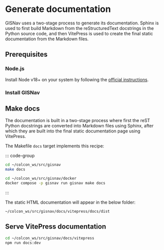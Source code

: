 # Generate documentation

GISNav uses a two-stage process to generate its documentation. Sphinx is used to first build Markdown from the reStructuredText docstrings in the Python source code, and then VitePress is used to create the final static documentation from the Markdown files.

## Prerequisites

### Node.js

Install Node v18+ on your system by following the [official instructions](https://nodejs.org/en/download).

### Install GISNav

<!--@include: ./shared/run-in-container-prerequisites.md-->

## Make docs

The documentation is built in a two-stage process where first the reST Python docstrings are converted into Markdown files using Sphinx, after which they are built into the final static documentation page using VitePress.

The Makefile `docs` target implements this recipe:

::: code-group

```bash [Local]
cd ~/colcon_ws/src/gisnav
make docs
```

```bash [Docker (Todo: not implemented)]
cd ~/colcon_ws/src/gisnav/docker
docker compose -p gisnav run gisnav make docs
```

:::

The static HTML documentation will appear in the below folder:

```text
~/colcon_ws/src/gisnav/docs/vitepress/docs/dist
```

## Serve VitePress documentation

```bash
cd ~/colcon_ws/src/gisnav/docs/vitepress
npm run docs:dev
```
